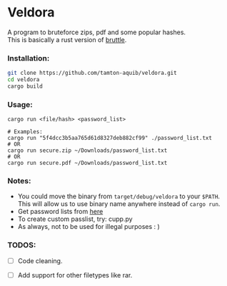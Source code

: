 # Veldora

A program to bruteforce zips, pdf and some popular hashes.<br />
This is basically a rust version of [bruttle](https://github.com/tamton-aquib/bruttle).

### Installation:
```sh
git clone https://github.com/tamton-aquib/veldora.git
cd veldora
cargo build
```

### Usage:
```
cargo run <file/hash> <password_list>

# Examples:
cargo run "5f4dcc3b5aa765d61d8327deb882cf99" ./password_list.txt
# OR
cargo run secure.zip ~/Downloads/password_list.txt
# OR
cargo run secure.pdf ~/Downloads/password_list.txt
```
### Notes:
* You could move the binary from `target/debug/veldora` to your `$PATH`. <br />
This will allow us to use binary name anywhere instead of `cargo run`.
* Get password lists from [here](https://github.com/kkrypt0nn/Wordlists)
* To create custom passlist, try: cupp.py
* As always, not to be used for illegal purposes  : )

### TODOS:
- [ ] Code cleaning.
- [ ] Add support for other filetypes like rar.

